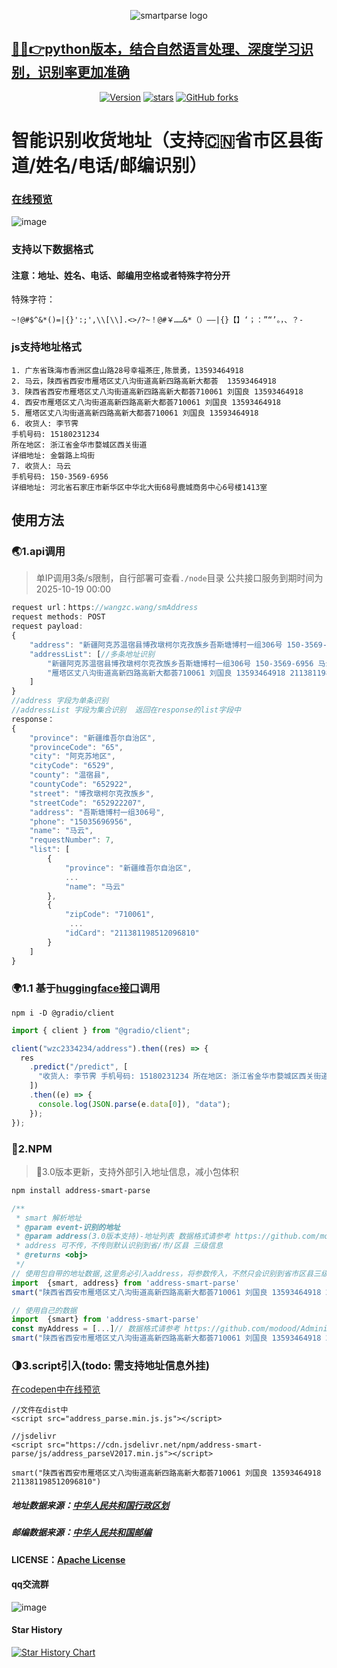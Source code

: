 <p align="center"><img  src="https://github.com/user-attachments/assets/08e56c19-08c2-4f33-8d88-39e001b2305d" alt="smartparse logo"></p>


## [💐🎉👉python版本，结合自然语言处理、深度学习识别，识别率更加准确](https://github.com/wzc570738205/smartParsePro-py)

<p align="center">
  <a href="https://www.npmjs.com/package/address-smart-parse"><img src="https://img.shields.io/npm/v/address-smart-parse.svg?sanitize=true" alt="Version"></a>
  <a href="https://github.com/wzc570738205/smartParsePro"><img src="https://img.shields.io/github/stars/wzc570738205/smartParsePro?style=social" alt="stars"></a>
  	  <a href="https://github.com/wzc570738205/smartParsePro"><img alt="GitHub forks" src="https://img.shields.io/github/forks/wzc570738205/smartParsePro?label=Fork&style=social"></a>
</p>

# 智能识别收货地址（支持🇨🇳省市区县街道/姓名/电话/邮编识别）

### [在线预览](http://47.97.123.182/smartParsePro) 

![image](https://github.com/wzc570738205/smartParsePro/assets/21350874/45b3ef67-7f7e-4ab6-81f0-f6d455a637cf)

### 支持以下数据格式
#### 注意：地址、姓名、电话、邮编用空格或者特殊字符分开

特殊字符：
```
~!@#$^&*()=|{}':;',\\[\\].<>/?~！@#￥……&*（）——|{}【】‘；：”“’。，、？-

```
### js支持地址格式
```
1. 广东省珠海市香洲区盘山路28号幸福茶庄,陈景勇，13593464918
2. 马云，陕西省西安市雁塔区丈八沟街道高新四路高新大都荟  13593464918
3. 陕西省西安市雁塔区丈八沟街道高新四路高新大都荟710061 刘国良 13593464918
4. 西安市雁塔区丈八沟街道高新四路高新大都荟710061 刘国良 13593464918
5. 雁塔区丈八沟街道高新四路高新大都荟710061 刘国良 13593464918
6. 收货人: 李节霁
手机号码: 15180231234
所在地区: 浙江省金华市婺城区西关街道
详细地址: 金磐路上坞街
7. 收货人: 马云
手机号码: 150-3569-6956
详细地址: 河北省石家庄市新华区中华北大街68号鹿城商务中心6号楼1413室
```
## 使用方法

### 🌏1.api调用
> 单IP调用3条/s限制，自行部署可查看`./node`目录
> 公共接口服务到期时间为2025-10-19 00:00

```js
request url：https://wangzc.wang/smAddress
request methods: POST
request payload: 
{
    "address": "新疆阿克苏温宿县博孜墩柯尔克孜族乡吾斯塘博村一组306号 150-3569-6956 马云",//单条地址识别
    "addressList": [//多条地址识别
        "新疆阿克苏温宿县博孜墩柯尔克孜族乡吾斯塘博村一组306号 150-3569-6956 马云",
        "雁塔区丈八沟街道高新四路高新大都荟710061 刘国良 13593464918 211381198512096810"
    ]
}
//address 字段为单条识别
//addressList 字段为集合识别  返回在response的list字段中
response： 
{
    "province": "新疆维吾尔自治区",
    "provinceCode": "65",
    "city": "阿克苏地区",
    "cityCode": "6529",
    "county": "温宿县",
    "countyCode": "652922",
    "street": "博孜墩柯尔克孜族乡",
    "streetCode": "652922207",
    "address": "吾斯塘博村一组306号",
    "phone": "15035696956",
    "name": "马云",
    "requestNumber": 7,
    "list": [
        {
            "province": "新疆维吾尔自治区",
            ...
            "name": "马云"
        },
        {
            "zipCode": "710061",
             ...
            "idCard": "211381198512096810"
        }
    ]
}

```

### 🌍1.1 基于[huggingface接口](https://huggingface.co/spaces/wzc2334234/address)调用
```
npm i -D @gradio/client
```
```js
import { client } from "@gradio/client";

client("wzc2334234/address").then((res) => {
  res
    .predict("/predict", [
      "收货人: 李节霁 手机号码: 15180231234 所在地区: 浙江省金华市婺城区西关街道详细地址: 金磐路上坞街",
    ])
    .then((e) => {
      console.log(JSON.parse(e.data[0]), "data");
    });
});
```
### 🌵2.NPM
>🎉3.0版本更新，支持外部引入地址信息，减小包体积

```sh
npm install address-smart-parse
```

```js
/**
 * smart 解析地址
 * @param event-识别的地址
 * @param address(3.0版本支持)-地址列表 数据格式请参考 https://github.com/modood/Administrative-divisions-of-China/blob/master/dist/streets.json
 * address 可不传，不传则默认识别到省/市/区县 三级信息
 * @returns <obj>
 */
// 使用包自带的地址数据,这里务必引入address，将参数传入，不然只会识别到省市区县三级信息
import  {smart, address} from 'address-smart-parse'
smart("陕西省西安市雁塔区丈八沟街道高新四路高新大都荟710061 刘国良 13593464918 211381198512096810", address)

// 使用自己的数据
import  {smart} from 'address-smart-parse'
const myAddress = [...]// 数据格式请参考 https://github.com/modood/Administrative-divisions-of-China/blob/master/dist/streets.json
smart("陕西省西安市雁塔区丈八沟街道高新四路高新大都荟710061 刘国良 13593464918 211381198512096810", myAddress)
```
### 🌗3.script引入(todo: 需支持地址信息外挂)
[在codepen中在线预览](https://codepen.io/wzc570738205/pen/RwrjLbq)
```
//文件在dist中
<script src="address_parse.min.js.js"></script>

//jsdelivr
<script src="https://cdn.jsdelivr.net/npm/address-smart-parse/js/address_parseV2017.min.js"></script>

smart("陕西省西安市雁塔区丈八沟街道高新四路高新大都荟710061 刘国良 13593464918 211381198512096810")
```

##### 地址数据来源：[中华人民共和国行政区划](https://github.com/modood/Administrative-divisions-of-China)
##### 邮编数据来源：[中华人民共和国邮编](https://github.com/xieranmaya/china-city-area-zip-data/blob/master/china-city-area-zip.json)
#### LICENSE：[Apache License](https://github.com/wzc570738205/smartParsePro/blob/master/LICENSE)


#### qq交流群

![image](https://github.com/user-attachments/assets/2f995a19-3826-4349-a191-886d0406d86b)


#### Star History

[![Star History Chart](https://api.star-history.com/svg?repos=wzc570738205/smartParsePro&type=Date)](https://star-history.com/#wzc570738205/smartParsePro&Date)


